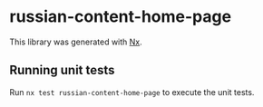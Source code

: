 # russian-content-home-page

This library was generated with [Nx](https://nx.dev).

## Running unit tests

Run `nx test russian-content-home-page` to execute the unit tests.
